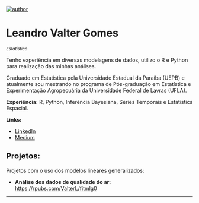 [![author](https://img.shields.io/badge/author-leandrovalter-red.svg)](https://www.linkedin.com/in/leandrovalter)

<p align="center">
  
</p>

# Leandro Valter Gomes
<sub>*Estatístico*</sub>

Tenho experiência em diversas modelagens de dados, utilizo o R e Python para realização das minhas análises. 

Graduado em Estatística pela Universidade Estadual da Paraíba (UEPB) e atualmente sou mestrando no programa de Pós-graduação em Estatística e Experimentação Agropecuária da Universidade Federal de Lavras (UFLA).

**Experiência:** R, Python, Inferência Bayesiana, Séries Temporais e Estatística Espacial.

**Links:**
* [LinkedIn](https://www.linkedin.com/in/leandrovalter)
* [Medium](https://medium.com/@leandro.vvalter)

## Projetos:
Projetos com o uso dos modelos lineares generalizados:

* **Análise dos dados de qualidade do ar:** https://rpubs.com/ValterL/fitmlg0

---

